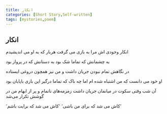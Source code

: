 ```yaml
---
title: انکار
categories: [Short Story,Self-written]
tags: [mystories,poem]
---
```


<style type="text/css"> 
@font-face { font-family: 'Roya'; src: url('../../roya.ttf'); } 
.px-1 {
    font-family: Roya; direction: rtl;
}
</style> 

## انکار

انکار وجودی اش مرا به بازی می گرفت
هربار که به او می اندیشیدم

به چشمانش که تماما شک بود
به دستانش که در پرواز بود

در نگاهش تمام نبودن جریان داشت
و من نیز همچون دروغی ایستاده

او خود می دانست که من اشتباه شده ام
اما چه باک که تماما درگیر این بازی باپایان بود

آن شب وقتی سکوت در میانمان جریان داشت
زمزمه‌های ناتمام و پر از ابهام من در گوشش تکرار می‌شد

٬کاش می شد که برای من باشی٬
٬کاش می شد که برایت باشم٬


